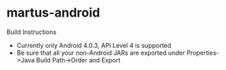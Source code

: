 martus-android
==============

Build Instructions
- Currently only Android 4.0.3, API Level 4 is supported
- Be sure that all your non-Android JARs are exported under Properties->Java Build Path->Order and Export